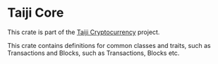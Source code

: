 # Taiji Core

This crate is part of the [Taiji Cryptocurrency](https://taiji.com) project.

This crate contains definitions for common classes and traits, such as Transactions and Blocks, such as Transactions,
Blocks etc.

